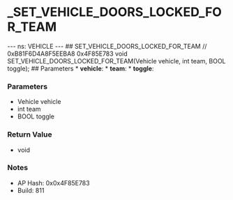 # _SET_VEHICLE_DOORS_LOCKED_FOR_TEAM

--- ns: VEHICLE --- ## SET_VEHICLE_DOORS_LOCKED_FOR_TEAM  // 0xB81F6D4A8F5EEBA8 0x4F85E783 void SET_VEHICLE_DOORS_LOCKED_FOR_TEAM(Vehicle vehicle, int team, BOOL toggle);   ## Parameters * **vehicle**: * **team**: * **toggle**:

### Parameters
* Vehicle vehicle
* int team
* BOOL toggle

### Return Value
* void

### Notes
* AP Hash: 0x0x4F85E783
* Build: 811

